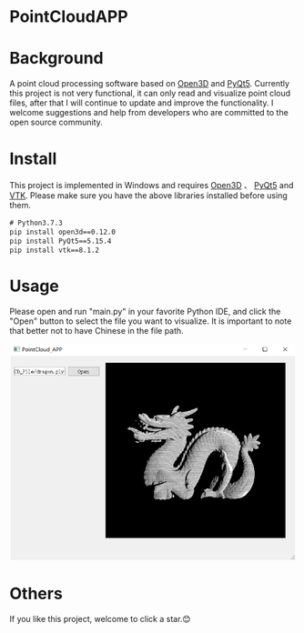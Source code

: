 # PointCloudAPP
# Background

A point cloud processing software based on [Open3D](http://www.open3d.org/) and [PyQt5](https://pypi.org/project/PyQt5/). Currently this project is not very functional, it can only read and visualize point cloud files, after that I will continue to update and improve the functionality. I welcome suggestions and help from developers who are committed to the open source community.

# Install

This project is implemented in Windows and requires [Open3D](http://www.open3d.org/) 、 [PyQt5](https://pypi.org/project/PyQt5/) and [VTK](https://vtk.org/). Please make sure you have the above libraries installed before using them.

```
# Python3.7.3
pip install open3d==0.12.0
pip install PyQt5==5.15.4
pip install vtk==8.1.2
```

# Usage

Please open and run "main.py" in your favorite Python IDE, and click the "Open" button to select the file you want to visualize. It is important to note that better not to have Chinese in the file path.

<div align=center><img src="https://github.com/arkerman/PointCloudAPP/blob/master/APP.png" width="500px"></div>

# Others

If you like this project, welcome to click a star.:blush:
